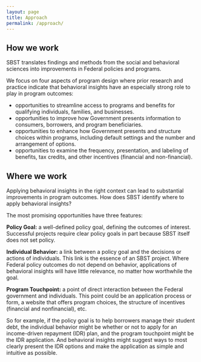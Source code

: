 ```yaml
---
layout: page
title: Approach
permalink: /approach/
---
```


## How we work

SBST translates findings and methods from the social and behavioral sciences into improvements in Federal policies and programs. 

We focus on four aspects of program design where prior research and practice indicate that behavioral insights have an especially strong role to play in program outcomes:

* opportunities to streamline access to programs and benefits for qualifying individuals, families, and businesses.
* opportunities to improve how Government presents information to consumers, borrowers, and program beneficiaries.
* opportunities to enhance how Government presents and structure choices within programs, including default settings and the number and arrangement of options.
* opportunities to examine the frequency, presentation, and labeling of benefits, tax credits, and other incentives (financial and non-financial).

## Where we work

Applying behavioral insights in the right context can lead to substantial improvements in program outcomes. How does SBST identify where to apply behavioral insights?

The most promising opportunities have three features:

**Policy Goal:** a well-defined policy goal, defining the outcomes of interest. Successful projects require clear policy goals in part because SBST itself does not set policy.

**Individual Behavior:** a link between a policy goal and the decisions or actions of individuals. This link is the essence of an SBST project. Where Federal policy outcomes do not depend on behavior, applications of behavioral insights will have little relevance, no matter how worthwhile the goal.

**Program Touchpoint:** a point of direct interaction between the Federal government and individuals. This point could be an application process or form, a website that offers program choices, the structure of incentives (financial and nonfinancial), etc.

So for example, if the policy goal is to help borrowers manage their student debt, the individual behavior might be whether or not to apply for an income-driven repayment (IDR) plan, and the program touchpoint might be the IDR application. And behavioral insights might suggest ways to most clearly present the IDR options and make the application as simple and intuitive as possible.


